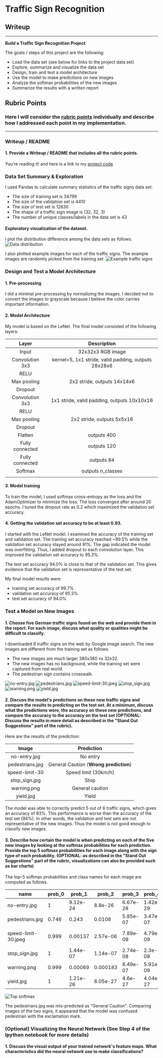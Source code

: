 # **Traffic Sign Recognition** 

## Writeup
---

**Build a Traffic Sign Recognition Project**

The goals / steps of this project are the following:
* Load the data set (see below for links to the project data set)
* Explore, summarize and visualize the data set
* Design, train and test a model architecture
* Use the model to make predictions on new images
* Analyze the softmax probabilities of the new images
* Summarize the results with a written report


## Rubric Points
### Here I will consider the [rubric points](https://review.udacity.com/#!/rubrics/481/view) individually and describe how I addressed each point in my implementation.  

---
### Writeup / README

#### 1. Provide a Writeup / README that includes all the rubric points.

You're reading it! and here is a link to my [project code](https://github.com/hhe1667/traffic-sign-classifier/blob/master/Traffic_Sign_Classifier.ipynb)

### Data Set Summary & Exploration

I used Pandas to calculate summary statistics of the traffic signs data set:

* The size of training set is 34799
* The size of the validation set is 4410
* The size of test set is 12630
* The shape of a traffic sign image is (32, 32, 3)
* The number of unique classes/labels in the data set is 43

#### Exploratory visualization of the dataset.
I plot the distribution difference among the data sets as follows.
![Data distribution](dataset_bars.png)

I also plotted example images for each of the traffic signs. The example images
are randomly picked from the training set.
![Example traffic signs](example_image_grid.png)


### Design and Test a Model Architecture

#### 1. Pre-processing

I did a minimal pre-processing by normalizing the images. I decided not to convert the images to grayscale because I believe the color carries important information.


#### 2. Model Architecture

My model is based on the LeNet. The final model consisted of the following layers:

| Layer         		|     Description	        							| 
|:---------------------:|:-----------------------------------------------------:| 
| Input         		| 32x32x3 RGB image   									| 
| Convolution 3x3     	| kernel=5, 1x1 stride, valid padding, outputs 28x28x6 	|
| RELU					|														|
| Max pooling	      	| 2x2 stride,  outputs 14x14x6 							|
| Dropout	        	|  														|
| Convolution 3x3	    | 1x1 stride, valid padding, outputs 10x10x16			|
| RELU					|														|
| Max pooling	      	| 2x2 stride,  outputs 5x5x16 							|
| Dropout	        	|  														|
| Flatten	        	| outputs 400 											|
| Fully connected		| outputs 120        									|
| Fully connected		| outputs 84        									|
| Softmax				| outputs n_classes     								|
|						|														|


#### 3. Model training

To train the model, I used softmax cross-entropy as the loss and the
AdamOptimizer to minimize the loss. The loss converged after around 20 epochs.
I tuned the dropout rate as 0.2 which maximized the validation set accuracy.

#### 4. Getting the validation set accuracy to be at least 0.93.

I started with the LeNet model. I examined the accuracy of the training set
and validation set. The training set accuracy reached ~99.5% while the
validation set accuracy stayed around 91%. The gap indicated the model was
overfitting. Thus, I added dropout to each convolution layer. This improved
the validation set accuracy to 95.3%.

The test set accuracy 94.0% is close to that of the validation set. This gives
evidence that the validation set is representative of the test set.

My final model results were:
* training set accuracy of 99.7%
* validation set accuracy of 95.3%
* test set accuracy of 94.0%


### Test a Model on New Images

#### 1. Choose five German traffic signs found on the web and provide them in the report. For each image, discuss what quality or qualities might be difficult to classify.

I downloaded 6 traffic signs on the web by Google image search. The new images are different from the training set as follows.
* The new images are much larger 380x380 vs 32x32.
* The new images has no background, while the training set were captured from real world.
* The pedestrian sign contains crosswalk.


![no-entry.jpg](data/no-entry.jpg) ![pedestrians.jpg](data/pedestrians.jpg) ![speed-limit-30.jpeg](data/speed-limit-30.jpeg)
![stop_sign.jpg](data/stop_sign.jpg) ![warning.png](data/warning.png) ![yield.jpg](data/yield.jpg)


#### 2. Discuss the model's predictions on these new traffic signs and compare the results to predicting on the test set. At a minimum, discuss what the predictions were, the accuracy on these new predictions, and compare the accuracy to the accuracy on the test set (OPTIONAL: Discuss the results in more detail as described in the "Stand Out Suggestions" part of the rubric).

Here are the results of the prediction:

| Image			        |     Prediction	        					| 
|:---------------------:|:---------------------------------------------:| 
| no-entry.jpg     		| No entry   									| 
| pedestrians.jpg    	| General Caution (**Wrong prediction**)			|
| speed-limit-30		| Speed limit (30km/h)							|
| stop_sign.jpg	   		| Stop 							 				|
| warning.png			| General caution      							|
| yield.jpg				| Yield             							|

The model was able to correctly predict 5 out of 6 traffic signs, which gives an accuracy of 83%.
 This performance is worse than the accuracy of the test set (94%). In other words, the validation and test sets
 are not representative of the new images. Thus the model is not good enough to classify new images.


#### 3. Describe how certain the model is when predicting on each of the five new images by looking at the softmax probabilities for each prediction. Provide the top 5 softmax probabilities for each image along with the sign type of each probability. (OPTIONAL: as described in the "Stand Out Suggestions" part of the rubric, visualizations can also be provided such as bar charts)

The top-5 softmax probabilities and class names for each image are computed as follows.

name | prob_0 | prob_1 | prob_2 | prob_3 | prob_4 | class_0 | class_1
--- | --- | --- | --- | --- | --- | --- | ---
no-entry.jpg | 1 | 9.12e-24 | 8.8e-26 | 6.67e-28 | 1.42e-29 | No entry | Stop
pedestrians.jpg | 0.746 | 0.243 | 0.0108 | 5.85e-07 | 3.47e-07 | General caution | Pedestrians
speed-limit-30.jpeg | 0.999 | 0.00137 | 2.57e-06 | 7.89e-09 | 4.79e-09 | Speed limit (30km/h) | Speed limit (80km/h)
stop_sign.jpg | 1 | 1.44e-07 | 1.14e-07 | 2.74e-08 | 2.3e-08 | Stop | Bicycles crossing
warning.png | 0.999 | 0.00069 | 0.000183 | 8.49e-07 | 5.91e-09 | General caution | Pedestrians
yield.jpg | 1 | 1.21e-26 | 8.05e-27 | 4.6e-27 | 4.04e-27 | Yield | No vehicles

![Top softmax](top_sofmax_bars.png)

The pedestrians.jpg was mis-predicted as "General Caution". Comparing images of
the two signs, it appeared that the model was confused pedestrian with the exclamation mark.


### (Optional) Visualizing the Neural Network (See Step 4 of the Ipython notebook for more details)
#### 1. Discuss the visual output of your trained network's feature maps. What characteristics did the neural network use to make classifications?



